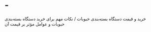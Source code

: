 # -
خرید و قیمت دستگاه بسته‌بندی حبوبات / نکات مهم برای خرید دستگاه بسته‌بندی حبوبات و عوامل مؤثر بر قیمت آن 
